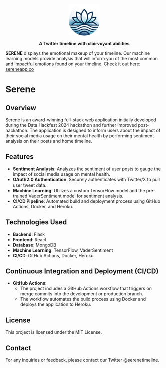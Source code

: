 <p align="center">
  <img height="100" src="client/src/assets/logo.png" alt="Qdrant">
</p>
<p align="center">
    <b>A Twitter timeline with clairvoyant abilities</b>
</p>

**SERENE** displays the emotional makeup of your timeline. Our machine learning models provide analysis that will inform you of the most common and impactful emotions found on your timeline. Check it out here: <a href='sereneapp.co'>sereneapp.co</a>

# Serene

## Overview

Serene is an award-winning full-stack web application initially developed during the Data Hackfest 2024 hackathon and further improved post-hackathon. The application is designed to inform users about the impact of their social media usage on their mental health by performing sentiment analysis on their posts and home timeline.

## Features

- **Sentiment Analysis**: Analyzes the sentiment of user posts to gauge the impact of social media usage on mental health.
- **OAuth2.0 Authentication**: Securely authenticates with Twitter/X to pull user tweet data.
- **Machine Learning**: Utilizes a custom TensorFlow model and the pre-trained VaderSentiment model for sentiment analysis.
- **CI/CD Pipeline**: Automated build and deployment process using GitHub Actions, Docker, and Heroku.

## Technologies Used

- **Backend**: Flask
- **Frontend**: React
- **Database**: MongoDB
- **Machine Learning**: TensorFlow, VaderSentiment
- **CI/CD**: GitHub Actions, Docker, Heroku

## Continuous Integration and Deployment (CI/CD)

- **GitHub Actions**:
    - The project includes a GitHub Actions workflow that triggers on merge commits into the development or production branch. 
    - The workflow automates the build process using Docker and deploys the application to Heroku.

## License

This project is licensed under the MIT License.

## Contact

For any inquiries or feedback, please contact our Twitter @serenetimeline.
